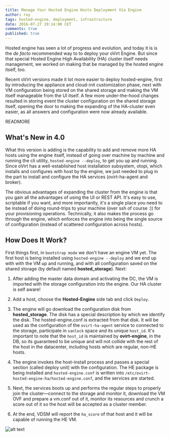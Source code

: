 ```yaml
---
title: Manage Your Hosted Engine Hosts Deployment Via Engine
author: roy
tags: hosted-engine, deployment, infrastructure
date: 2016-07-27 19:14:00 CET
comments: true
published: true
---
```


Hosted engine has seen a lot of progress and evolution, and today it is is the *de facto* recommended way to to deploy your oVirt Engine. But since that special Hosted Engine High Availability (HA) cluster itself needs management, we worked on making that be managed by the hosted engine itself, too.

Recent oVirt versions made it lot more easier to deploy hosted-engine, first by introducing the appliance and cloud-init customization
phase, next with VM configuration being stored on the shared storage and making the VM itself manageable from the UI itself. A few more under-the-hood changes resulted in storing event the cluster configuration on the shared storage itself, opening the door to making the expanding of the HA-cluster even easier, as all answers and configuration were now already available.

READMORE

## What's New in 4.0

What this version is adding is the capability to add and remove more HA hosts using the engine itself, instead of going over machine by machine and running the cli utility, `hosted-engine --deploy`, to get you up and running. Since oVirt has a well-established host installation subsystem, otopi, which installs and configures with host by the engine, we just needed to plug in the part to install and configure the HA services (ovirt-ha-agent and broker).

The obvious advantages of expanding the cluster from the engine is that you gain all the advantages of using the UI or REST API. It's easy to use, scriptable if you want, and more importantly, it's a single place you need to be instead of doing round-trips to your machine (over ssh of course :)) for your provisioning operations. Technically, it also makes the process go through the engine, which enforces the engine into being the single source of configuration (instead of scattered configuration across hosts).

## How Does It Work?

First things first, in `bootstrap mode` we don't have an engine VM yet. The first host is being installed using `hosted-engine --deploy` and we end up with with the VM up and running, and with all configuration saved on the shared storage (by default named **hosted_storage**). Next:

1. After adding the master data domain and activating the DC, the VM is imported with the storage configuration into the engine. Our HA cluster is self aware!

2.  Add a host, choose the __Hosted-Engine__ side tab and click `Deploy`.

3. The engine will go download the configuration disk from __hosted_storage__. The disk has a special description by which we identify the disk. The hosted-engine.conf is extracted from that disk. It will be used as the configuration of the `ovirt-ha-agent` service to connected to the storage, participate in `sanlock` space and its unique `host_id`. It's important to note that the `host_id` is maintained by __ovirt-engine__, in the DB, so its guaranteed to be unique and will not collide with the rest of the host in the datacenter, including hosts which are regular, non-HE hosts.

4. The engine invokes the host-install process and passes a special section (called deploy unit) with the configuration. The HE package is being installed and `hosted-engine.conf` is written into `/etc/ovirt-hosted-engine-ha/hosted-engine.conf`, and the services are started.

5. Next, the services boots up and performs the regular steps to properly join the cluster&mdash;connect to the storage and monitor it, download the VM OVF and prepare a vm.conf out of it, monitor its resources and crunch a score out of it so the host will be accepted as a cluster member.

6. At the end, VDSM will report the `ha_score` of that host and it will be capable of running the HE VM.

![alt text](/images/wiki/managing-hosted-engine-hosts-via-engine.png "Sequence diagram of HE hosts management")
